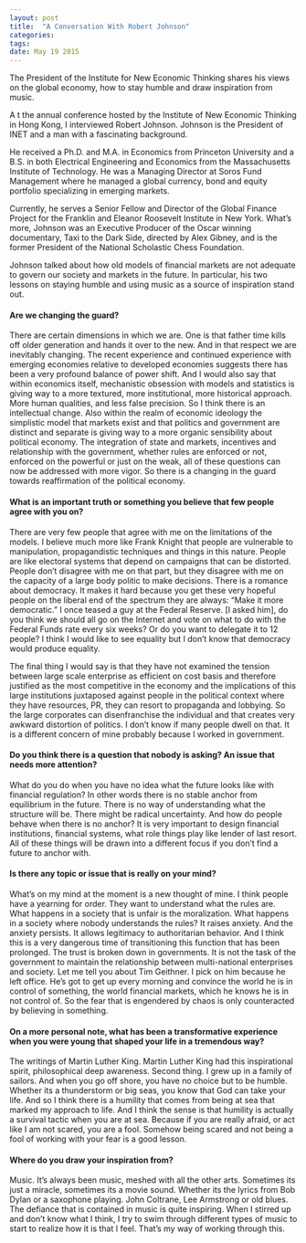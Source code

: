```yaml
---
layout: post
title:  "A Conversation With Robert Johnson"
categories: 
tags: 
date: May 19 2015
---
```


The President of the Institute for New Economic Thinking shares his views on the global economy, how to stay humble and draw inspiration from music.

A t the annual conference hosted by the Institute of New Economic Thinking in Hong Kong, I interviewed Robert Johnson. Johnson is the President of INET and a man with a fascinating background.

He received a Ph.D. and M.A. in Economics from Princeton University and a B.S. in both Electrical Engineering and Economics from the Massachusetts Institute of Technology. He was a Managing Director at Soros Fund Management where he managed a global currency, bond and equity portfolio specializing in emerging markets.

Currently, he serves a Senior Fellow and Director of the Global Finance Project for the Franklin and Eleanor Roosevelt Institute in New York. What’s more, Johnson was an Executive Producer of the Oscar winning documentary, Taxi to the Dark Side, directed by Alex Gibney, and is the former President of the National Scholastic Chess Foundation.

Johnson talked about how old models of financial markets are not adequate to govern our society and markets in the future. In particular, his two lessons on staying humble and using music as a source of inspiration stand out.

#### Are we changing the guard?
There are certain dimensions in which we are. One is that father time kills off older generation and hands it over to the new. And in that respect we are inevitably changing. The recent experience and continued experience with emerging economies relative to developed economies suggests there has been a very profound balance of power shift. And I would also say that within economics itself, mechanistic obsession with models and statistics is giving way to a more textured, more institutional, more historical approach. More human qualities, and less false precision. So I think there is an intellectual change. Also within the realm of economic ideology the simplistic model that markets exist and that politics and government are distinct and separate is giving way to a more organic sensibility about political economy. The integration of state and markets, incentives and relationship with the government, whether rules are enforced or not, enforced on the powerful or just on the weak, all of these questions can now be addressed with more vigor. So there is a changing in the guard towards reaffirmation of the political economy.

#### What is an important truth or something you believe that few people agree with you on?
There are very few people that agree with me on the limitations of the models. I believe much more like Frank Knight that people are vulnerable to manipulation, propagandistic techniques and things in this nature. People are like electoral systems that depend on campaigns that can be distorted. People don’t disagree with me on that part, but they disagree with me on the capacity of a large body politic to make decisions. There is a romance about democracy. It makes it hard because you get these very hopeful people on the liberal end of the spectrum they are always: “Make it more democratic.” I once teased a guy at the Federal Reserve. [I asked him], do you think we should all go on the Internet and vote on what to do with the Federal Funds rate every six weeks? Or do you want to delegate it to 12 people? I think I would like to see equality but I don’t know that democracy would produce equality.

The final thing I would say is that they have not examined the tension between large scale enterprise as efficient on cost basis and therefore justified as the most competitive in the economy and the implications of this large institutions juxtaposed against people in the political context where they have resources, PR, they can resort to propaganda and lobbying. So the large corporates can disenfranchise the individual and that creates very awkward distortion of politics. I don’t know if many people dwell on that. It is a different concern of mine probably because I worked in government.

#### Do you think there is a question that nobody is asking? An issue that needs more attention?
What do you do when you have no idea what the future looks like with financial regulation? In other words there is no stable anchor from equilibrium in the future. There is no way of understanding what the structure will be. There might be radical uncertainty. And how do people behave when there is no anchor? It is very important to design financial institutions, financial systems, what role things play like lender of last resort. All of these things will be drawn into a different focus if you don’t find a future to anchor with.

#### Is there any topic or issue that is really on your mind?
What’s on my mind at the moment is a new thought of mine. I think people have a yearning for order. They want to understand what the rules are. What happens in a society that is unfair is the moralization. What happens in a society where nobody understands the rules? It raises anxiety. And the anxiety persists. It allows legitimacy to authoritarian behavior. And I think this is a very dangerous time of transitioning this function that has been prolonged. The trust is broken down in governments. It is not the task of the government to maintain the relationship between multi-national enterprises and society. Let me tell you about Tim Geithner. I pick on him because he left office. He’s got to get up every morning and convince the world he is in control of something, the world financial markets, which he knows he is in not control of. So the fear that is engendered by chaos is only counteracted by believing in something.

#### On a more personal note, what has been a transformative experience when you were young that shaped your life in a tremendous way?
The writings of Martin Luther King. Martin Luther King had this inspirational spirit, philosophical deep awareness. Second thing. I grew up in a family of sailors. And when you go off shore, you have no choice but to be humble. Whether its a thunderstorm or big seas, you know that God can take your life. And so I think there is a humility that comes from being at sea that marked my approach to life. And I think the sense is that humility is actually a survival tactic when you are at sea. Because if you are really afraid, or act like I am not scared, you are a fool. Somehow being scared and not being a fool of working with your fear is a good lesson.

#### Where do you draw your inspiration from?
Music. It’s always been music, meshed with all the other arts. Sometimes its just a miracle, sometimes its a movie sound. Whether its the lyrics from Bob Dylan or a saxophone playing. John Coltrane, Lee Armstrong or old blues. The defiance that is contained in music is quite inspiring. When I stirred up and don’t know what I think, I try to swim through different types of music to start to realize how it is that I feel. That’s my way of working through this.